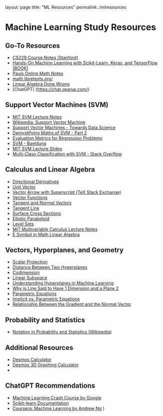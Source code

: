 layout: page
title: "ML Resources"
permalink: /mlresources

# Machine Learning Study Resources

## Go-To Resources

- [CS229 Course Notes (Stanford)](https://cs229.stanford.edu/main_notes.pdf)
- [Hands-On Machine Learning with Scikit-Learn, Keras, and TensorFlow (BOOK) ](https://www.amazon.com/Hands-Machine-Learning-Scikit-Learn-TensorFlow/dp/1492032646)
- [Pauls Online Math Notes](https://tutorial.math.lamar.edu/)
- [math.libretexts.org/](https://math.libretexts.org/)
- [Linear Algebra Done Wrong](https://www.math.brown.edu/streil/papers/LADW/LADW_2017-09-04.pdf)
- [ChatGPT] (https://chat.openai.com/)


## Support Vector Machines (SVM)
- [MIT SVM Lecture Notes](https://web.mit.edu/6.034/wwwbob/svm-notes-long-08.pdf)
- [Wikipedia: Support Vector Machine](https://en.wikipedia.org/wiki/Support_vector_machine)
- [Support Vector Machines - Towards Data Science](https://towardsdatascience.com/demystifying-maths-of-svm-13ccfe00091e)
- [Demystifying Maths of SVM - Part 2](https://towardsdatascience.com/demystifying-maths-of-svm-part-2-30308a73e072)
- [Evaluation Metrics for Regression Problems](https://www.freecodecamp.org/news/evaluation-metrics-for-regression-problems-machine-learning/)
- [SVM - Baeldung](https://www.baeldung.com/cs/svm-hard-margin-vs-soft-margin)
- [MIT SVM Lecture Slides](https://harvard-iacs.github.io/2018-CS109A/lectures/lecture-20/presentation/lecture20_svm.pdf)
- [Multi-Class Classification with SVM - Stack Overflow](https://stackoverflow.com/questions/1958267/how-to-do-multi-class-classification-using-support-vector-machines-svm)


## Calculus and Linear Algebra
- [Directional Derivatives](https://tutorial.math.lamar.edu/classes/calciii/directionalderiv.aspx)
- [Unit Vector](https://byjus.com/maths/unit-vector/#:~:text=How%20to%20find%20the%20unit,the%20same%20direction%20as%20v.)
- [Vector Arrow with Superscript (TeX Stack Exchange)](https://tex.stackexchange.com/questions/16466/vector-arrow-with-superscript)
- [Vector Functions](https://tutorial.math.lamar.edu/classes/calciii/VectorFunctions.aspx)
- [Tangent and Normal Vectors](https://tutorial.math.lamar.edu/classes/calciii/TangentNormalVectors.aspx)
- [Tangent Line](https://www.cuemath.com/calculus/tangent-line/)
- [Surface Cross Sections](https://mathinsight.org/surface_cross_sections)
- [Elliptic Paraboloid](https://mathinsight.org/elliptic_paraboloid)
- [Level Sets](https://mathinsight.org/level_sets#:~:text=Another%20way%20of%20visualizing%20a,plot%20is%20through%20level%20curves.)
- [MIT Multivariable Calculus Lecture Notes](https://ocw.mit.edu/courses/18-02sc-multivariable-calculus-fall-2010/85c1d85363d9808505351b571d2750aa_MIT18_02SC_notes_19.pdf)
- [E Symbol in Math Linear Algebra](https://www.google.com/search?q=E+symbokl+in+math+linear+algebra)

## Vectors, Hyperplanes, and Geometry
- [Scalar Projection](https://en.wikipedia.org/wiki/Scalar_projection)
- [Distance Between Two Hyperplanes](https://math.stackexchange.com/questions/1484272/distance-between-two-hyperplanes)
- [Codimension](https://en.wikipedia.org/wiki/Codimension)
- [Linear Subspace](https://en.wikipedia.org/wiki/Linear_subspace)
- [Understanding Hyperplanes in Machine Learning](https://medium.com/@weidagang/demystifying-hyperplanes-in-machine-learning-97c772e9938f#:~:text=The%20Normal%20Vector%20of%20a%20Hyperplane&text=which%20is%20dot%20product%20of,vectors%20parallel%20to%20the%20hyperplane.&text=This%20means%20that%20when%20projecting,%2Dd%20%2F%20%7CN%7C.)
- [Why is Line Said to Have 1 Dimension and a Plane 2](https://math.stackexchange.com/questions/3802159/why-is-line-said-to-have-1-dimension-and-a-plane-2)
- [Parametric Equations](https://help.desmos.com/hc/en-us/articles/4406906208397-Parametric-Equations)
- [Implicit vs. Parametric Equations](https://www.quora.com/Can-you-explain-the-difference-between-an-implicit-and-a-parametric-equation)
- [Relationship Between the Gradient and the Normal Vector](https://math.stackexchange.com/questions/4283537/difference-between-gradient-and-normal-vector-of-a-curve)

## Probability and Statistics
- [Notation in Probability and Statistics (Wikipedia)](https://en.wikipedia.org/wiki/Notation_in_probability_and_statistics)

## Additional Resources
- [Desmos Calculator](https://www.desmos.com/calculator)
- [Desmos 3D Graphing Calculator](https://www.desmos.com/3d)
- 
## ChatGPT Recommendations
- [Machine Learning Crash Course by Google](https://developers.google.com/machine-learning/crash-course)
- [Scikit-learn Documentation](https://scikit-learn.org/stable/user_guide.html)
- [Coursera: Machine Learning by Andrew Ng](https://www.coursera.org/learn/machine-learning)
)

